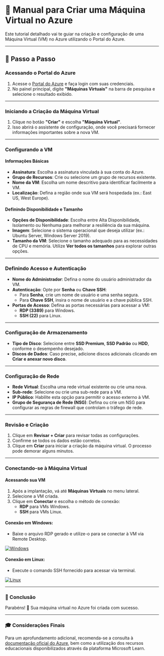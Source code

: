 # 📘 Manual para Criar uma Máquina Virtual no Azure

Este tutorial detalhado vai te guiar na criação e configuração de uma Máquina Virtual (VM) no Azure utilizando o Portal do Azure.

---

## 📌 Passo a Passo

### Acessando o Portal do Azure

1. Acesse o [Portal do Azure](https://portal.azure.com) e faça login com suas credenciais.
2. No painel principal, digite **"Máquinas Virtuais"** na barra de pesquisa e selecione o resultado exibido.

---

### Iniciando a Criação da Máquina Virtual

1. Clique no botão **"Criar"** e escolha **"Máquina Virtual"**.
2. Isso abrirá o assistente de configuração, onde você precisará fornecer informações importantes sobre a nova VM.

---

### Configurando a VM

#### Informações Básicas
- **Assinatura**: Escolha a assinatura vinculada à sua conta do Azure.
- **Grupo de Recursos**: Crie ou selecione um grupo de recursos existente.
- **Nome da VM**: Escolha um nome descritivo para identificar facilmente a VM.
- **Localização**: Defina a região onde sua VM será hospedada (ex.: East US, West Europe).

#### Definindo Disponibilidade e Tamanho
- **Opções de Disponibilidade**: Escolha entre Alta Disponibilidade, Isolamento ou Nenhuma para melhorar a resiliência da sua máquina.
- **Imagem**: Selecione o sistema operacional que deseja utilizar (ex.: Ubuntu Server, Windows Server 2019).
- **Tamanho da VM**: Selecione o tamanho adequado para as necessidades de CPU e memória. Utilize **Ver todos os tamanhos** para explorar outras opções.

---

### Definindo Acesso e Autenticação

- **Nome do Administrador**: Defina o nome do usuário administrador da VM.
- **Autenticação**: Opte por **Senha** ou **Chave SSH**:
  - Para **Senha**, crie um nome de usuário e uma senha segura.
  - Para **Chave SSH**, insira o nome de usuário e a chave pública SSH.
- **Portas de Acesso**: Defina as portas necessárias para acessar a VM:
  - **RDP (3389)** para Windows.
  - **SSH (22)** para Linux.

---

### Configuração de Armazenamento

- **Tipo de Disco**: Selecione entre **SSD Premium**, **SSD Padrão** ou **HDD**, conforme o desempenho desejado.
- **Discos de Dados**: Caso precise, adicione discos adicionais clicando em **Criar e anexar novo disco**.

---

### Configuração de Rede

- **Rede Virtual**: Escolha uma rede virtual existente ou crie uma nova.
- **Sub-rede**: Selecione ou crie uma sub-rede para a VM.
- **IP Público**: Habilite esta opção para permitir o acesso externo à VM.
- **Grupo de Segurança de Rede (NSG)**: Defina ou crie um NSG para configurar as regras de firewall que controlam o tráfego de rede.

---

### Revisão e Criação

1. Clique em **Revisar + Criar** para revisar todas as configurações.
2. Confirme se todos os dados estão corretos.
3. Clique em **Criar** para iniciar a criação da máquina virtual. O processo pode demorar alguns minutos.

---

### Conectando-se à Máquina Virtual

#### Acessando sua VM

1. Após a implantação, vá até **Máquinas Virtuais** no menu lateral.
2. Selecione a VM criada.
3. Clique em **Conectar** e escolha o método de conexão:
   - **RDP** para VMs Windows.
   - **SSH** para VMs Linux.

#### Conexão em Windows:
- Baixe o arquivo RDP gerado e utilize-o para se conectar à VM via Remote Desktop.

[![Windows](https://img.shields.io/badge/Windows-0078D6?style=for-the-badge&logo=windows&logoColor=white)](https://www.microsoft.com/pt-br/windows)

#### Conexão em Linux:
- Execute o comando SSH fornecido para acessar via terminal.

[![Linux](https://img.shields.io/badge/Linux-FCC624?style=for-the-badge&logo=linux&logoColor=black)](https://www.linux.org/)

---


### 🎉 Conclusão

Parabéns! 🎊 Sua máquina virtual no Azure foi criada com sucesso.

---

### 🎓 Considerações Finais

Para um aprofundamento adicional, recomenda-se a consulta à [documentação oficial do Azure](https://learn.microsoft.com/pt-br/azure/?product=popular), bem como a utilização dos recursos educacionais disponibilizados através da plataforma Microsoft Learn.

